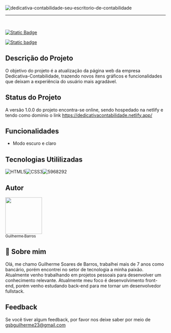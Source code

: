 ![dedicativa-contabilidade-seu-escritorio-de-contabilidade](https://github.com/GSBarros17/dedicativa-contabilidade---pessoal/assets/108480293/21fd999c-6327-4ce5-91e9-8028ca8140af)

<hr>
<br>

[![Static Badge](https://img.shields.io/badge/Status-online-green.svg)](https://choosealicense.com/licenses/mit/)

[![Static badge](https://img.shields.io/badge/Version-v1.0.0-blue.svg)](http://www.gnu.org/licenses/agpl-3.0)
<br>


## Descrição do Projeto

O objetivo do projeto é a atualização da página web da empresa Dedicativa-Contabilidade, trazendo novos itens gráficos e funcionalidades que deixam a experiência do usuário mais agradável.

## Status do Projeto

A versão 1.0.0 do projeto encontra-se online, sendo hospedado na netlify e tendo como dominio o link https://dedicativacontabilidade.netlify.app/

## Funcionalidades

- Modo escuro e claro

## Tecnologias Utililizadas

![HTML5](https://github.com/GSBarros17/dedicativa-contabilidade---pessoal/assets/108480293/726df3c7-bfe3-4e8f-a34d-2f7f6164ea64)![CSS3](https://github.com/GSBarros17/dedicativa-contabilidade---pessoal/assets/108480293/c8dbd429-eae1-4f7f-bea2-038b72cc3107)![5968292](https://github.com/GSBarros17/dedicativa-contabilidade---pessoal/assets/108480293/30a84690-5231-4f30-99c2-be50239ad470)

## Autor

[<img loading="lazy" src="https://avatars.githubusercontent.com/u/108480293?v=4" width=115><br><sub>Guilherme Barros</sub>](https://github.com/GSBarros17)

## 🚀 Sobre mim

Olá, me chamo Guilherme Soares de Barros, trabalhei mais de 7 anos como bancário, porém encontrei no setor de tecnologia a minha paixão. Atualmente venho trabalhando em projetos pessoais para desenvolver um conhecimento relevante. Atualmente meu foco é desenvolvimento front-end, porém venho estudando back-end para me tornar um desenvolvedor fullstack.


## Feedback

Se você tiver algum feedback, por favor nos deixe saber por meio de gsbguilherme23@gmail.com
